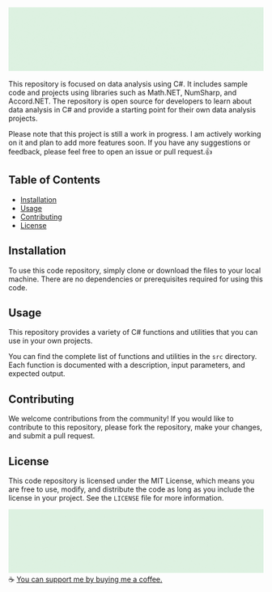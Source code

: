 ![Image description](/src/images/1.gif)

This repository is focused on data analysis using C#. It includes sample code and projects using libraries such as Math.NET, NumSharp, and Accord.NET. The repository is open source for developers to learn about data analysis in C# and provide a starting point for their own data analysis projects.

Please note that this project is still a work in progress. I am actively working on it and plan to add more features soon. If you have any suggestions or feedback, please feel free to open an issue or pull request.👍

## Table of Contents

- [Installation](#installation)
- [Usage](#usage)
- [Contributing](#contributing)
- [License](#license)

## Installation

To use this code repository, simply clone or download the files to your local machine. There are no dependencies or prerequisites required for using this code.

## Usage

This repository provides a variety of C# functions and utilities that you can use in your own projects.

You can find the complete list of functions and utilities in the `src` directory. Each function is documented with a description, input parameters, and expected output.

## Contributing

We welcome contributions from the community! If you would like to contribute to this repository, please fork the repository, make your changes, and submit a pull request.

## License

This code repository is licensed under the MIT License, which means you are free to use, modify, and distribute the code as long as you include the license in your project. See the `LICENSE` file for more information.

![Image description](/src/images/2.gif)
☕ [You can support me by buying me a coffee.](https://www.buymeacoffee.com/Variable2831)